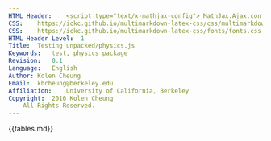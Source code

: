 ```yaml
---
HTML Header:	<script type="text/x-mathjax-config"> MathJax.Ajax.config.path["Contrib"]="https://ickc.github.io/MathJax-third-party-extensions/"; MathJax.Hub.Register.StartupHook("TeX Jax Ready",function (){MathJax.Hub.Insert(MathJax.InputJax.TeX.Definitions.macros,{cancel: ["Extension","cancel"], bcancel: ["Extension","cancel"], xcancel: ["Extension","cancel"], cancelto: ["Extension","cancel"]});}); MathJax.Hub.Config({tex2jax:{inlineMath: [['$','$'], ['\\(','\\)']], processEscapes: true}, TeX:{equationNumbers:{autoNumber: "AMS"}, extensions: ["[Contrib]/physics/unpacked/physics.js","[Contrib]/siunitx/siunitx.js"]}});</script><script type="text/javascript"src="https://cdn.mathjax.org/mathjax/latest/MathJax.js?config=TeX-AMS_CHTML-full"></script>
CSS:	https://ickc.github.io/multimarkdown-latex-css/css/multimarkdown-latex-lmodern.css
CSS:	https://ickc.github.io/multimarkdown-latex-css/fonts/fonts.css
HTML Header Level:	1
Title:	Testing unpacked/physics.js
Keywords:	test, physics package
Revision:	0.1
Language:	English
Author:	Kolen Cheung
Email:	khcheung@berkeley.edu
Affiliation:	University of California, Berkeley
Copyright:	2016 Kolen Cheung  
 	All Rights Reserved.
---
```


{{tables.md}}